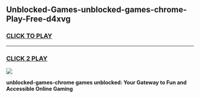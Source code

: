 
## Unblocked-Games-unblocked-games-chrome-Play-Free-d4xvg
<h3>
<a href="https://premium76.site?title=unblocked-games-chrome&ref=15A">CLICK TO PLAY</a></h3>
<hr>

<h3>
<a href="https://premium76.site?title=unblocked-games-chrome&ref=15A">CLICK 2 PLAY</a>
  
</h3>

<a href="https://premium76.site?title=unblocked-games-chrome&ref=15A"><img src="https://clearcache.store/games.png"></a>


**unblocked-games-chrome games unblocked: Your Gateway to Fun and Accessible Online Gaming**
